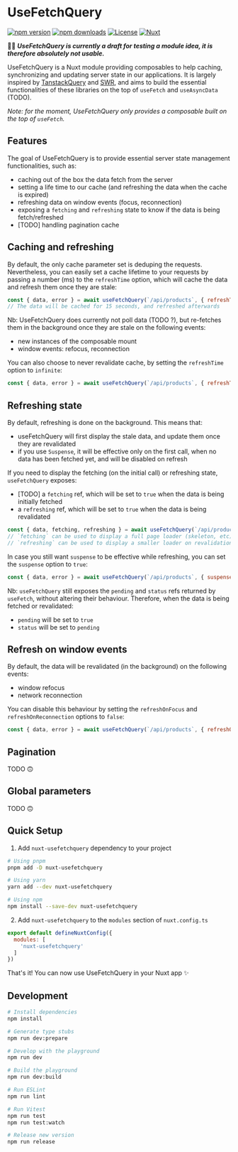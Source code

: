 <!--
Get your module up and running quickly.

Find and replace all on all files (CMD+SHIFT+F):
- Name: UseFetchQuery
- Package name: nuxt-usefetchquery
- Description: A Nuxt module to help caching, synchronizing and updating server state.
-->

# UseFetchQuery

[![npm version][npm-version-src]][npm-version-href]
[![npm downloads][npm-downloads-src]][npm-downloads-href]
[![License][license-src]][license-href]
[![Nuxt][nuxt-src]][nuxt-href]

🚧🚧 ***UseFetchQuery is currently a draft for testing a module idea, it is therefore absolutely not usable.***

UseFetchQuery is a Nuxt module providing composables to help caching, synchronizing and updating server state in our applications. It is largely inspired by [TanstackQuery](https://tanstack.com/query/latest) and [SWR](https://swr.vercel.app/), and aims to build the essential functionalities of these libraries on the top of `useFetch` and `useAsyncData` (TODO).

*Note: for the moment, UseFetchQuery only provides a composable built on the top of `useFetch`.*

<!-- - [✨ &nbsp;Release Notes](/CHANGELOG.md) -->
<!-- - [🏀 Online playground](https://stackblitz.com/github/your-org/nuxt-usefetchquery?file=playground%2Fapp.vue) -->
<!-- - [📖 &nbsp;Documentation](https://example.com) -->

## Features

The goal of UseFetchQuery is to provide essential server state management functionalities, such as:
- caching out of the box the data fetch from the server
- setting a life time to our cache (and refreshing the data when the cache is expired)
- refreshing data on window events (focus, reconnection)
- exposing a `fetching` and `refreshing` state to know if the data is being fetch/refreshed
- [TODO] handling pagination cache

## Caching and refreshing

By default, the only cache parameter set is deduping the requests. Nevertheless, you can easily set a cache lifetime to your requests by passing a number (ms) to the `refreshTime` option, which will cache the data and refresh them once they are stale:

```js
const { data, error } = await useFetchQuery(`/api/products`, { refreshTime: 15000 })
// The data will be cached for 15 seconds, and refreshed afterwards
```

Nb: UseFetchQuery does currently not poll data (TODO ?), but re-fetches them in the background once they are stale on the following events:
- new instances of the composable mount
- window events: refocus, reconnection

You can also choose to never revalidate cache, by setting the `refreshTime` option to `infinite`:

```js
const { data, error } = await useFetchQuery(`/api/products`, { refreshTime: 'infinite' })
```

## Refreshing state

By default, refreshing is done on the background. This means that:
- useFetchQuery will first display the stale data, and update them once they are revalidated
- if you use `Suspense`, it will be effective only on the first call, when no data has been fetched yet, and will be disabled on refresh

If you need to display the fetching (on the initial call) or refreshing state, `useFetchQuery` exposes:
- [TODO] a `fetching` ref, which will be set to `true` when the data is being initially fetched
- a `refreshing` ref, which will be set to `true` when the data is being revalidated

```js
const { data, fetching, refreshing } = await useFetchQuery(`/api/products`, { refreshTime: 15000 })
// `fetching` can be used to display a full page loader (skeleton, etc) when there is no data 
// `refreshing` can be used to display a smaller loader on revalidation, which would not prevent displaying the stale data meanwhile
```
In case you still want `suspense` to be effective while refreshing, you can set the `suspense` option to `true`:

```js
const { data, error } = await useFetchQuery(`/api/products`, { suspenseOnRefresh: true })
```

Nb: `useFetchQuery` still exposes the `pending` and `status` refs returned by `useFetch`, without altering their behaviour. Therefore, when the data is being fetched or revalidated:
- `pending` will be set to `true`
- `status` will be set to `pending`

## Refresh on window events

By default, the data will be revalidated (in the background) on the following events:
- window refocus
- network reconnection

You can disable this behaviour by setting the `refreshOnFocus` and `refreshOnReconnection` options to `false`:

```js
const { data, error } = await useFetchQuery(`/api/products`, { refreshOnFocus: false, refreshOnReconnection: false})
```

## Pagination

TODO 🙃

## Global parameters

TODO 🙃

## Quick Setup

1. Add `nuxt-usefetchquery` dependency to your project

```bash
# Using pnpm
pnpm add -D nuxt-usefetchquery

# Using yarn
yarn add --dev nuxt-usefetchquery

# Using npm
npm install --save-dev nuxt-usefetchquery
```

2. Add `nuxt-usefetchquery` to the `modules` section of `nuxt.config.ts`

```js
export default defineNuxtConfig({
  modules: [
    'nuxt-usefetchquery'
  ]
})
```

That's it! You can now use UseFetchQuery in your Nuxt app ✨

## Development

```bash
# Install dependencies
npm install

# Generate type stubs
npm run dev:prepare

# Develop with the playground
npm run dev

# Build the playground
npm run dev:build

# Run ESLint
npm run lint

# Run Vitest
npm run test
npm run test:watch

# Release new version
npm run release
```

<!-- Badges -->
[npm-version-src]: https://img.shields.io/npm/v/nuxt-usefetchquery/latest.svg?style=flat&colorA=18181B&colorB=28CF8D
[npm-version-href]: https://npmjs.com/package/nuxt-usefetchquery

[npm-downloads-src]: https://img.shields.io/npm/dm/nuxt-usefetchquery.svg?style=flat&colorA=18181B&colorB=28CF8D
[npm-downloads-href]: https://npmjs.com/package/nuxt-usefetchquery

[license-src]: https://img.shields.io/npm/l/nuxt-usefetchquery.svg?style=flat&colorA=18181B&colorB=28CF8D
[license-href]: https://npmjs.com/package/nuxt-usefetchquery

[nuxt-src]: https://img.shields.io/badge/Nuxt-18181B?logo=nuxt.js
[nuxt-href]: https://nuxt.com
